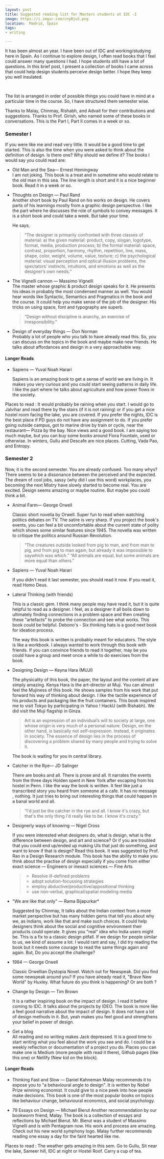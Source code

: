 ```yaml
---
layout: post
title: Suggested reading list for Masters students at IDC -I
image: https://i.imgur.com/cnyBjuS.png
location:  Madrid, Spain
tags:
- writing

---
```

It has been almost an year. I have been out of IDC and working/studying here in Spain. As I continue to explore design, I often read books that I feel could answer many questions I had. I hope students still have a lot of questions. In this brief post, I present a collection of books I came across that could help design students perceive design better. I hope they keep you well insulated.


<br>

The list is arranged in order of possible things you could have in mind at a particular time in the course. So, I have structured them semester wise. <br> 


Thanks to Malay, Chinmay, Rishabh, and Advait for their contributions and suggestions. Thanks to Prof. Girish, who named some of these books in conversations.
This is the Part I, Part II comes in a week or so.

<!--more-->

### Semester I

If you were like me and read very little. It would be a good time to get started. This is also the time when you were asked to think about the definition of design. Is there one? Why should we define it?  The books I would say you could read are:

- Old Man and the Sea— Ernest Hemingway<br>
I am not joking. This book is a treat and in sometime who would relate to the old man in this sea. The line length is short and it is a nice beginner book.  Read it in a week or so.
- Thoughts on Design — Paul Rand<br>
Another short book by Paul Rand on his works on design. He covers parts of his learnings mostly from a graphic design perspective. I like the part where he discusses the role of symbols to convey messages. It is a short book and could take a week. But take your time.

  He says,

  > “The designer is primarily confronted with three classes of material: a) the given material: product, copy, slogan, logotype, format, media, production process; b) the formal material: space, contrast, proportion, harmony, rhythm, repetition, line, mass, shape, color, weight, volume, value, texture; c) the psychological material: visual perception and optical illusion problems, the spectators’ instincts, intuitions, and emotions as well as the designer’s own needs.”

- The Vignelli cannon — Massimo Vignelli <br>
The master whose graphic & product design speaks for it. He presents his ideas in probably the most condensed manner as well. You would hear words like Syntactic, Semantics and Pragmatics in the book and the course. It could help you make sense of the job of the designer. His tricks on using space, font and typography are superb.

  > “Design without discipline is anarchy, an exercise of irresponsibility.”

- Design of everyday things — Don Norman <br>
Probably a lot of people who you talk to have already read this. So, you can discuss on the topics in the book and maybe make new friends. He talks about affordances and design in a very approachable way. 

#### Longer Reads

- Sapiens — Yuval Noah Harari

  Sapiens is an amazing book to get a sense of world we are living in. It makes you very curious and you could start seeing patterns in daily life. I like the part where he talks about agriculture and how power flows in the society. 

Places to read : It would probably be raining when you start. I would go to Jalvihar and read there by the stairs (if it is not raining) or if you get a nice hostel room facing the lake, you are covered. If you prefer the nights, IDC is the best place if PD guys do not have any assignment to do.  If you prefer going outside campus, got to marine drive by train or cycle, near the restaurant— Pizza by the bay. Nice views and a good book. I am saying too much maybe, but you can buy some books around Flora Fountain, used or otherwise. In winters, Gullu and Descafe are nice places. Cutting, Vada Pao, and Entropy.  

### Semester 2

Now, it is the second semester. You are already confused. Too many whys? There seems to be a dissonance between the perceived and the expected. The dream of cool jobs, sassy (why did I use this word) workplaces, you becoming the next Mistry have slowly started to become real. You are excited. Design seems amazing or maybe routine. But maybe you could think a bit.

- Animal Farm— George Orwell

  Classic short novella by Orwell. Super fun to read when watching politics debates on TV. The satire is very sharp. If you project the book's events, you can feel a bit uncomfortable about the current state of polity which shows some similar features since 1945. The novella was written to critique the politics around Russian Revolution. 

  > “The creatures outside looked from pig to man, and from man to pig, and from pig to man again; but already it was impossible to saywhich was which.”
  > “All animals are equal, but some animals are more equal than others.”

- Sapiens — Yuval Noah Harari

  If you didn't read it last semester, you should read it now. If you read it, read Homo Deus.  

- Lateral Thinking (with friends)

  This is a classic gem. I think many people may have read it, but it is quite helpful to read as a designer. I feel, as a designer it all boils down to ultimately finding connections in a problem space and then creating these "artefacts" to probe the connection and see what works. This book could be helpful. Debono's - Six thinking hats is a good next book for ideation process. 

  The way this book is written is probably meant for educators. The style is like a workbook. I always wanted to work through this book with friends. If you can convince friends to read it together, may be you could have a group and meet once a while to do exercises from the book. 

- Designing Design — Keyna Hara (MUJI)

  The physicality of this book, the paper, the layout and the content all are simply amazing. Kenya Hara is the art-director at Muji. You can almost feel the Mujiness of this book. He shows samples from his work that put forward his way of thinking about design. I like the tactile experience  of his products and packaging like the fruit containers. This book inspired me to visit Tokyo by participating in Yahoo !  HackU (with Rishabh). We did visit the Muji flagship in Ginza.

  >Art is an expression of an individual’s will to society at large, one 
  >whose origin is very much of a personal nature. Design, on the other 
  >hand, is basically not self-expression. Instead, it originates in 
  >society. The essence of design lies in the process of discovering a 
  >problem shared by many people and trying to solve it.

  The book is waiting for you in central library. 

- Catcher in the Rye— JD Salinger

  There are books and all. There is prose and all. It narrates the events from the three days Holden spent in New York after escaping from his hostel in Penn. I like the way the book is written. It feel like just a transcribed story you heard from someone at a cafe. It has no message , nothing. It just tries to bring out interesting things that could happen in a banal world and all. 

  > “I'd just be the catcher in the rye and all. I know it's crazy, but 
  > that's the only thing I'd really like to be. I know it's crazy.”

- Designerly ways of knowing — Nigel Cross

  If you were interested what designers do, what is design, what is the difference between design, and art and science? Or if you are troubled that you could end up/ended up making UIs that just do something, and want to know if that is design? Read this book. It was suggested by Prof. Rao in a Design Research module. This book has the ability to make you think about the practise of design especially if you come from either exact science — Engineers or inexact sciences — Fine Arts.

  > - Resolve ill-defined problems
  > - adopt solution-focussing strategies
  > - employ abductive/productive/appositional thinking
  > - use non-verbal, graphical/spatial modeling media

- "We are like that only" — Rama Bijapurkar*

  Suggested by Chinmay, It talks about the Indian context from a more market perspective but has many hidden gems that tell you about why we, as Indians, work like that and make such choices. It could help designers think about the social and cognitive environment their products could operate.  It gives you "real" idea who India users might be. This is a fix to a classic design pitfall. If we design for people similar to us, we kind of assume a lot. 
  I would rant and say, I did try reading the book but it needs some courage to read the same things again and again. But, Do you accept the challenge? 

- 1984 — George Orwell

  Classic Orwellian Dystopia Novel. Watch out for Newspeak. Did you find some newspeak around you? If you have already read it, "Brave New World" by Huxley. What future do you think is happening?  Or are both ?

- Change by Design — Tim Brown

    It is a rather inspiring book on the impact of design. I read it before coming to IDC. It talks about the projects by IDEO. The book is more like a feel good narrative about the impact of design. It does not have a lot of design methods in it. But, yeah makes you feel good and strengthens your belief in power of design.

- Get a blog <br>
All reading and no writing makes Jack depressed. It is a good time to start writing what you feel about the work you see and do. I could be a weekly reflection or documentation of a project you do. Places you can make one is Medium (more people with read it there), Github pages (like this one) or Netlify (New kid on the block).  

#### Longer Reads

  - Thinking Fast and Slow — Daniel Kahneman
Malay recommends it to expose you to "a behavioural angle to design". It  is written by Nobel Prize winning economist. It could give to a nice peek into how people make decisions. This book is one of the most popular books on topics like behaviour change, behavioural economics, and social psychology.   

- 79 Essays on Design — Michael Bierut
Another recommendation by our bookworm friend, Malay. The book is a collection of essays and reflections by Michael Bierut. Mr. Bierut was a student of Massimo Vignelli and is with Pentagram now. His work and process are amazing. Check out his new world symphony logo. Malay further recommends reading one essay a day for the faint hearted like me.

Places to read : The weather gets amazing in this sem.  Go to Gullu, Sit near the lake, Sameer hill, IDC at night or Hostel Roof. Carry a cup of tea. 

<br>


  
